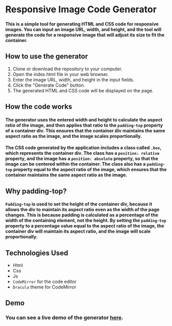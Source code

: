 # Responsive Image Code Generator

#### This is a simple tool for generating HTML and CSS code for responsive images. You can input an image URL, width, and height, and the tool will generate the code for a responsive image that will adjust its size to fit the container.

## How to use the generator


<ol>
<li>
Clone or download the repository to your computer.</li>
<li>Open the index.html file in your web browser.</li>
<li>Enter the image URL, width, and height in the input fields.</li>
<li>Click the "Generate Code" button.</li>
<li>
The generated HTML and CSS code will be displayed on the page.
</li>
</ol>

## How the code works


#### The generator uses the entered width and height to calculate the aspect ratio of the image, and then applies that ratio to the `padding-top` property of a container div. This ensures that the container div maintains the same aspect ratio as the image, and the image scales proportionally.

#### The CSS code generated by the application includes a class called `.box`, which represents the container div. The class has a `position: relative` property, and the image has a `position: absolute` property, so that the image can be centered within the container. The class also has a `padding-top` property equal to the aspect ratio of the image, which ensures that the container maintains the same aspect ratio as the image.


## Why padding-top?


#### `Padding-top` is used to set the height of the container div, because it allows the div to maintain its aspect ratio even as the width of the page changes. This is because padding is calculated as a percentage of the width of the containing element, not the height. By setting the `padding-top` property to a percentage value equal to the aspect ratio of the image, the container div will maintain its aspect ratio, and the image will scale proportionally.


## Technologies Used


- Html
- Css
- Js
- `CodeMirror` for the code editor
- `Dracula` theme for CodeMirror

## Demo

### You can see a live demo of the generator [here](https://responsive-img-generator.netlify.app).



